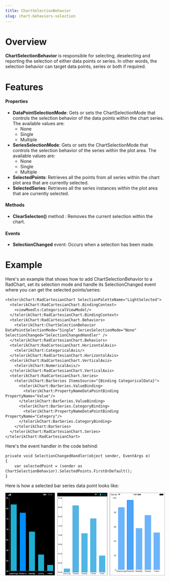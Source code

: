 ```yaml
---
title: ChartSelectionBehavior
slug: chart-behaviors-selection
---
```


# Overview #

**ChartSelectionBehavior** is responsible for selecting, deselecting and reporting the selection of either data points or series. In other words, the selection behavior can target data points, series or both if required.

# Features #

#### Properties ####

- **DataPointSelectionMode**: Gets or sets the ChartSelectionMode that controls the selection behavior of the data points within the chart series. The available values are:
	-  None
	-  Single
	-  Multiple
- **SeriesSelectionMode**: Gets or sets the ChartSelectionMode that controls the selection behavior of the series within the plot area. The available values are:
	-  None
	-  Single
	-  Multiple
- **SelectedPoints**: Retrieves all the points from all series within the chart plot area that are currently selected.
- **SelectedSeries**: Retrieves all the series instances within the plot area that are currently selected.

#### Methods ####

- **ClearSelecton()** method : Removes the current selection within the chart.

#### Events ####

- **SelectionChanged** event: Occurs when a selection has been made.

# Example #

Here's an example that shows how to add ChartSelectionBehavior to a RadChart, set its selection mode and handle its SelectionChanged event where you can get the selected points/series:


    <telerikChart:RadCartesianChart SelectionPaletteName="LightSelected">
	  <telerikChart:RadCartesianChart.BindingContext>
	    <viewMoedls:CategoricalViewModel/>
	  </telerikChart:RadCartesianChart.BindingContext>
	  <telerikChart:RadCartesianChart.Behaviors>
	    <telerikChart:ChartSelectionBehavior DataPointSelectionMode="Single" SeriesSelectionMode="None" SelectionChanged="SelectionChangedHandler" />
	  </telerikChart:RadCartesianChart.Behaviors>
	  <telerikChart:RadCartesianChart.HorizontalAxis>
	    <telerikChart:CategoricalAxis/>
	  </telerikChart:RadCartesianChart.HorizontalAxis>
	  <telerikChart:RadCartesianChart.VerticalAxis>
	    <telerikChart:NumericalAxis/>
	  </telerikChart:RadCartesianChart.VerticalAxis>
	  <telerikChart:RadCartesianChart.Series>
	    <telerikChart:BarSeries ItemsSource="{Binding CategoricalData}">
	      <telerikChart:BarSeries.ValueBinding>
	        <telerikChart:PropertyNameDataPointBinding PropertyName="Value"/>
	      </telerikChart:BarSeries.ValueBinding>
	      <telerikChart:BarSeries.CategoryBinding>
	        <telerikChart:PropertyNameDataPointBinding PropertyName="Category"/>
	      </telerikChart:BarSeries.CategoryBinding>
	    </telerikChart:BarSeries>
	  </telerikChart:RadCartesianChart.Series>
    </telerikChart:RadCartesianChart>

Here's the event handler in the code behind:

    private void SelectionChangedHandler(object sender, EventArgs e)
    {
        var selectedPoint = (sender as ChartSelectionBehavior).SelectedPoints.FirstOrDefault();
    }

Here is how a selected bar series data point looks like:

![Selection Behavior](chart-behaviors-selection-behavior.png)